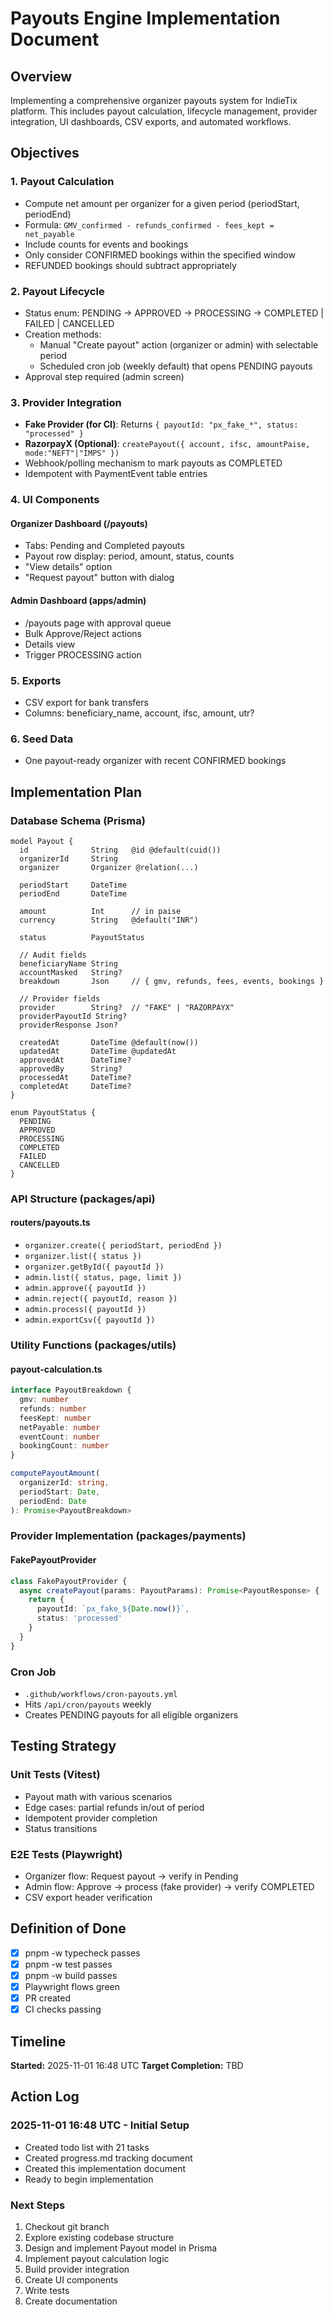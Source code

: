 # Payouts Engine Implementation Document

## Overview
Implementing a comprehensive organizer payouts system for IndieTix platform. This includes payout calculation, lifecycle management, provider integration, UI dashboards, CSV exports, and automated workflows.

## Objectives

### 1. Payout Calculation
- Compute net amount per organizer for a given period (periodStart, periodEnd)
- Formula: `GMV_confirmed - refunds_confirmed - fees_kept = net_payable`
- Include counts for events and bookings
- Only consider CONFIRMED bookings within the specified window
- REFUNDED bookings should subtract appropriately

### 2. Payout Lifecycle
- Status enum: PENDING → APPROVED → PROCESSING → COMPLETED | FAILED | CANCELLED
- Creation methods:
  - Manual "Create payout" action (organizer or admin) with selectable period
  - Scheduled cron job (weekly default) that opens PENDING payouts
- Approval step required (admin screen)

### 3. Provider Integration
- **Fake Provider (for CI)**: Returns `{ payoutId: "px_fake_*", status: "processed" }`
- **RazorpayX (Optional)**: `createPayout({ account, ifsc, amountPaise, mode:"NEFT"|"IMPS" })`
- Webhook/polling mechanism to mark payouts as COMPLETED
- Idempotent with PaymentEvent table entries

### 4. UI Components

#### Organizer Dashboard (/payouts)
- Tabs: Pending and Completed payouts
- Payout row display: period, amount, status, counts
- "View details" option
- "Request payout" button with dialog

#### Admin Dashboard (apps/admin)
- /payouts page with approval queue
- Bulk Approve/Reject actions
- Details view
- Trigger PROCESSING action

### 5. Exports
- CSV export for bank transfers
- Columns: beneficiary_name, account, ifsc, amount, utr?

### 6. Seed Data
- One payout-ready organizer with recent CONFIRMED bookings

## Implementation Plan

### Database Schema (Prisma)
```prisma
model Payout {
  id              String   @id @default(cuid())
  organizerId     String
  organizer       Organizer @relation(...)
  
  periodStart     DateTime
  periodEnd       DateTime
  
  amount          Int      // in paise
  currency        String   @default("INR")
  
  status          PayoutStatus
  
  // Audit fields
  beneficiaryName String
  accountMasked   String?
  breakdown       Json     // { gmv, refunds, fees, events, bookings }
  
  // Provider fields
  provider        String?  // "FAKE" | "RAZORPAYX"
  providerPayoutId String?
  providerResponse Json?
  
  createdAt       DateTime @default(now())
  updatedAt       DateTime @updatedAt
  approvedAt      DateTime?
  approvedBy      String?
  processedAt     DateTime?
  completedAt     DateTime?
}

enum PayoutStatus {
  PENDING
  APPROVED
  PROCESSING
  COMPLETED
  FAILED
  CANCELLED
}
```

### API Structure (packages/api)

#### routers/payouts.ts
- `organizer.create({ periodStart, periodEnd })`
- `organizer.list({ status })`
- `organizer.getById({ payoutId })`
- `admin.list({ status, page, limit })`
- `admin.approve({ payoutId })`
- `admin.reject({ payoutId, reason })`
- `admin.process({ payoutId })`
- `admin.exportCsv({ payoutId })`

### Utility Functions (packages/utils)

#### payout-calculation.ts
```typescript
interface PayoutBreakdown {
  gmv: number
  refunds: number
  feesKept: number
  netPayable: number
  eventCount: number
  bookingCount: number
}

computePayoutAmount(
  organizerId: string,
  periodStart: Date,
  periodEnd: Date
): Promise<PayoutBreakdown>
```

### Provider Implementation (packages/payments)

#### FakePayoutProvider
```typescript
class FakePayoutProvider {
  async createPayout(params: PayoutParams): Promise<PayoutResponse> {
    return {
      payoutId: `px_fake_${Date.now()}`,
      status: 'processed'
    }
  }
}
```

### Cron Job
- `.github/workflows/cron-payouts.yml`
- Hits `/api/cron/payouts` weekly
- Creates PENDING payouts for all eligible organizers

## Testing Strategy

### Unit Tests (Vitest)
- Payout math with various scenarios
- Edge cases: partial refunds in/out of period
- Idempotent provider completion
- Status transitions

### E2E Tests (Playwright)
- Organizer flow: Request payout → verify in Pending
- Admin flow: Approve → process (fake provider) → verify COMPLETED
- CSV export header verification

## Definition of Done
- [x] pnpm -w typecheck passes
- [x] pnpm -w test passes
- [x] pnpm -w build passes
- [x] Playwright flows green
- [x] PR created
- [x] CI checks passing

## Timeline
**Started:** 2025-11-01 16:48 UTC
**Target Completion:** TBD

## Action Log

### 2025-11-01 16:48 UTC - Initial Setup
- Created todo list with 21 tasks
- Created progress.md tracking document
- Created this implementation document
- Ready to begin implementation

### Next Steps
1. Checkout git branch
2. Explore existing codebase structure
3. Design and implement Payout model in Prisma
4. Implement payout calculation logic
5. Build provider integration
6. Create UI components
7. Write tests
8. Create documentation
